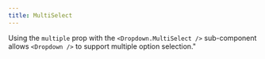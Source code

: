 ```yaml
---
title: MultiSelect
---
```


Using the `multiple` prop with the `<Dropdown.MultiSelect />` sub-component allows `<Dropdown />` to support multiple option selection."
